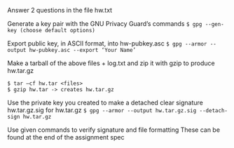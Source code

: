 Answer 2 questions in the file hw.txt

Generate a key pair with the GNU Privacy Guard’s commands
`$ gpg --gen-key (choose default options)`

Export public key, in ASCII format, into hw-pubkey.asc 
`$ gpg --armor --output hw-pubkey.asc --export ‘Your Name’`

Make a tarball of the above files + log.txt and zip it with gzip to produce hw.tar.gz
```
$ tar –cf hw.tar <files>
$ gzip hw.tar -> creates hw.tar.gz
```

Use the private key you created to make a detached clear signature hw.tar.gz.sig for hw.tar.gz
`$ gpg --armor --output hw.tar.gz.sig --detach-sign hw.tar.gz `

Use given commands to verify signature and file formatting
These can be found at the end of the assignment spec  
